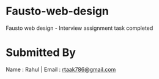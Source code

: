 # Fausto-web-design
Fausto web design -  Interview assignment task completed

# Submitted By
Name : Rahul | Email : rtaak786@gmail.com
